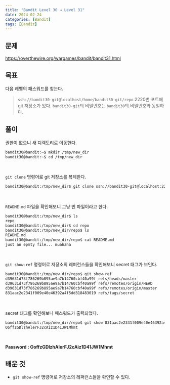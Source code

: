 ```yaml
---
title: "Bandit Level 30 → Level 31"
date: 2024-02-24
categories: [Bandit]
tags: [Bandit]
---
```


## 문제
<https://overthewire.org/wargames/bandit/bandit31.html>

## 목표
다음 레벨의 패스워드를 찾는다.
> `ssh://bandit30-git@localhost/home/bandit30-git/repo` 2220번 포트에 git 저장소가 있다. `bandit30-git`의 비밀번호는 `bandit30`의 비밀번호와 동일하다.

## 풀이

권한이 없으니 새 디렉토리로 이동한다.

```sh
bandit30@bandit:~$ mkdir /tmp/new_dir
bandit30@bandit:~$ cd /tmp/new_dir
```  

&nbsp;  

`git clone` 명령어로 git 저장소를 복제한다.

```sh
bandit30@bandit:/tmp/new_dir$ git clone ssh://bandit30-git@localhost:2220/home/bandit30-git/repo
```  

&nbsp;  

`README.md` 파일을 확인해보니 그냥 빈 파일이라고 한다.

```sh
bandit30@bandit:/tmp/new_dir$ ls
repo
bandit30@bandit:/tmp/new_dir$ cd repo
bandit30@bandit:/tmp/new_dir/repo$ ls
README.md
bandit30@bandit:/tmp/new_dir/repo$ cat README.md
just an epmty file... muahaha
```  

&nbsp;  

`git show-ref` 명령어로 저장소의 레퍼런스들을 확인해보니 secret 태그가 보인다.  

```sh
bandit30@bandit:/tmp/new_dir/repo$ git show-ref
d39631d73f786269b895ae9a7b14760cbf40a99f refs/heads/master
d39631d73f786269b895ae9a7b14760cbf40a99f refs/remotes/origin/HEAD
d39631d73f786269b895ae9a7b14760cbf40a99f refs/remotes/origin/master
831aac2e2341f009e40e46392a4f5dd318483019 refs/tags/secret
```  

&nbsp;  

secret 태그를 확인해보니 패스워드가 출력되었다.  

```sh
bandit30@bandit:/tmp/new_dir/repo$ git show 831aac2e2341f009e40e46392a4f5dd318483019
OoffzGDlzhAlerFJ2cAiz1D41JW1Mhmt
```  

&nbsp;  

**Password : OoffzGDlzhAlerFJ2cAiz1D41JW1Mhmt**

## 배운 것
- `git show-ref` 명령어로 저장소의 레퍼런스들을 확인할 수 있다. 